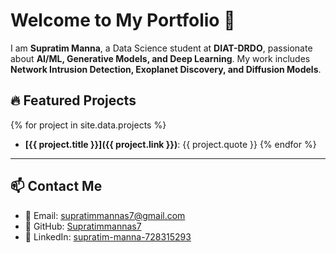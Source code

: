 
# Welcome to My Portfolio 🚀

I am **Supratim Manna**, a Data Science student at **DIAT-DRDO**, passionate about **AI/ML, Generative Models, and Deep Learning**. My work includes **Network Intrusion Detection, Exoplanet Discovery, and Diffusion Models**.

## 🔥 Featured Projects
{% for project in site.data.projects %}
- **[{{ project.title }}]({{ project.link }})**: {{ project.quote }}
{% endfor %}

---

## 📫 Contact Me
- 📧 Email: [supratimmannas7@gmail.com](mailto:supratimmannas7@gmail.com)
- 🏢 GitHub: [Supratimmannas7](https://github.com/Supratimmannas7)
- 🔗 LinkedIn: [supratim-manna-728315293](https://www.linkedin.com/in/supratim-manna-728315293/)
